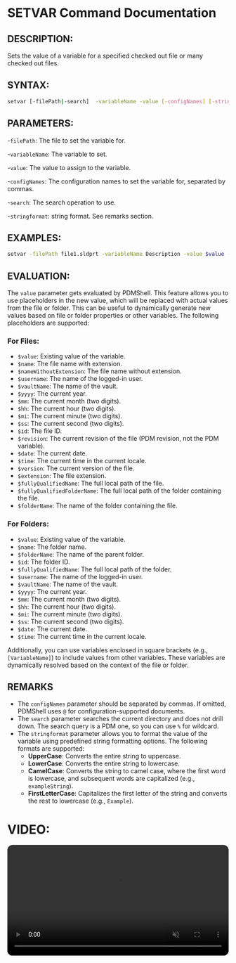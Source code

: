 # SETVAR Command Documentation

## DESCRIPTION:
Sets the value of a variable for a specified checked out file or many checked out files.

## SYNTAX:
```bash
setvar [-filePath|-search]  -variableName -value [-configNames] [-stringformat] 
```
## PARAMETERS:
-`filePath`: The file to set the variable for.

-`variableName`: The variable to set.

-`value`: The value to assign to the variable.

-`configNames`: The configuration names to set the variable for, separated by commas.

-`search`: The search operation to use.

-`stringformat`: string format. See remarks section. 

## EXAMPLES:
```bash
setvar -filePath file1.sldprt -variableName Description -value $value -stringformat UpperCase # Upper case the current value.
```
## EVALUATION:
The `value` parameter gets evaluated by PDMShell. This feature allows you to use placeholders in the new value, which will be replaced with actual values from the file or folder. This can be useful to dynamically generate new values based on file or folder properties or other variables. The following placeholders are supported:

### For Files:
  - `$value`: Existing value of the variable.
  - `$name`: The file name with extension.
  - `$nameWithoutExtension`: The file name without extension.
  - `$username`: The name of the logged-in user.
  - `$vaultName`: The name of the vault.
  - `$yyyy`: The current year.
  - `$mm`: The current month (two digits).
  - `$hh`: The current hour (two digits).
  - `$mi`: The current minute (two digits).
  - `$ss`: The current second (two digits).
  - `$id`: The file ID.
  - `$revision`: The current revision of the file (PDM revision, not the PDM variable).
  - `$date`: The current date.
  - `$time`: The current time in the current locale.
  - `$version`: The current version of the file.
  - `$extension`: The file extension.
  - `$fullyQualifiedName`: The full local path of the file.
  - `$fullyQualifiedFolderName`: The full local path of the folder containing the file.
  - `$folderName`: The name of the folder containing the file.

### For Folders:
  - `$value`: Existing value of the variable.
  - `$name`: The folder name.
  - `$folderName`: The name of the parent folder.
  - `$id`: The folder ID.
  - `$fullyQualifiedName`: The full local path of the folder.
  - `$username`: The name of the logged-in user.
  - `$vaultName`: The name of the vault.
  - `$yyyy`: The current year.
  - `$mm`: The current month (two digits).
  - `$hh`: The current hour (two digits).
  - `$mi`: The current minute (two digits).
  - `$ss`: The current second (two digits).
  - `$date`: The current date.
  - `$time`: The current time in the current locale.


Additionally, you can use variables enclosed in square brackets (e.g., `[VariableName]`) to include values from other variables. These variables are dynamically resolved based on the context of the file or folder.

## REMARKS
- The `configNames` parameter should be separated by commas. If omitted, PDMShell uses `@` for configuration-supported documents.
- The `search` parameter searches the current directory and does not drill down. The search query is a PDM one, so you can use `%` for wildcard.
- The `stringformat` parameter allows you to format the value of the variable using predefined string formatting options. The following formats are supported:
  - **UpperCase**: Converts the entire string to uppercase.
  - **LowerCase**: Converts the entire string to lowercase.
  - **CamelCase**: Converts the string to camel case, where the first word is lowercase, and subsequent words are capitalized (e.g., `exampleString`).
  - **FirstLetterCase**: Capitalizes the first letter of the string and converts the rest to lowercase (e.g., `Example`).

# VIDEO:
 <video src="https://bluebyte.biz/wp-content/pdmshellvideos/setvar.mp4" autoplay muted controls style="width: 100%; border-radius: 12px;"></video>
